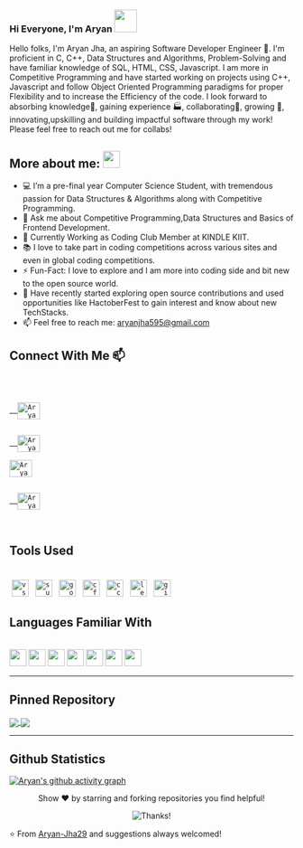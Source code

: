 ### Hi Everyone, I'm Aryan <img src="https://media.giphy.com/media/fYSnHlufseco8Fh93Z/giphy.gif" width="40">

Hello folks, I'm Aryan Jha, an aspiring Software Developer Engineer 🚀.
I'm proficient in C, C++, Data Structures and Algorithms, Problem-Solving and have familiar knowledge of SQL, HTML, CSS, Javascript. 
I am more in Competitive Programming and have started working on projects using C++, Javascript and follow Object Oriented Programming paradigms for proper Flexibility and to increase the Efficiency of the code. 
I look forward to absorbing knowledge🧠, gaining experience 🏭, collaborating🤝, growing 🌱, innovating,upskilling and building impactful software through my work!
Please feel free to reach out me for collabs!

## **More about me:** <img src="https://media.giphy.com/media/WUlplcMpOCEmTGBtBW/giphy.gif" width="30"> 
- 💻 I’m a pre-final year Computer Science Student, with tremendous passion for Data Structures & Algorithms along with Competitive Programming.
- 💪 Ask me about Competitive Programming,Data Structures and Basics of Frontend Development.
- 💬 Currently Working as Coding Club Member at KINDLE KIIT.
- 📚 I love to take part in coding competitions across various sites and even in global coding competitions.
- ⚡️ Fun-Fact: I love to explore and I am more into coding side and bit new to the open source world.
- 🎈 Have recently started exploring open source contributions and used opportunities like HactoberFest to gain interest and know about new TechStacks.
- 📫 Feel free to reach me: aryanjha595@gmail.com

## **Connect With Me** 📫
</br>
<code>
<a href="https://www.linkedin.com/in/aryan-jha-a5b2921a7/">
  <img align="center" alt="Aryan's LinkdeIn" width=40 height=30 src="https://cdn.jsdelivr.net/npm/simple-icons@v3/icons/linkedin.svg" />
</a>
<a href="https://www.instagram.com/aryan_jha_29/">
  <img align="center" alt="Aryan's Instagram" width=40 height=30 src="https://cdn.jsdelivr.net/npm/simple-icons@v3/icons/instagram.svg" />
</a>
<a href="mailto:aryanjha595@gmail.com?subject=Hey%20Aryan,%20from%20Github" target="_blank"><img align="center" alt="Aryan's Mail" width=40 height=30 src="https://cdn.jsdelivr.net/npm/simple-icons@v3/icons/gmail.svg"/>
</a>
<a href="https://auth.geeksforgeeks.org/user/aryanjha595/profile">
  <img align="center" alt="Aryan's GFG" width=40 height=30 src="https://cdn.jsdelivr.net/npm/simple-icons@v3/icons/geeksforgeeks.svg" />
</a>
</code>
</br>

## **Tools Used**

</br>
<code><img style="vertical-align:top; margin:4px" alt="vscode" width="30px" src="https://cdn.jsdelivr.net/npm/simple-icons@v3/icons/visualstudiocode.svg"></code>
<code><img style="vertical-align:top; margin:4px" alt="sublime" width="30px" src="https://cdn.jsdelivr.net/npm/simple-icons@v3/icons/sublimetext.svg"></code>
<code><img style="vertical-align:top; margin:4px" alt="googlechrome" width="30px" src="https://cdn.jsdelivr.net/npm/simple-icons@3/icons/googlechrome.svg"></code>
<code><img style="vertical-align:top; margin:4px" alt="cf" width="30px" src="https://cdn.jsdelivr.net/npm/simple-icons@v3/icons/codeforces.svg"></code>
<code><img style="vertical-align:top; margin:4px" alt="cc" width="30px" src="https://cdn.jsdelivr.net/npm/simple-icons@v3/icons/codechef.svg"></code>
<code><img style="vertical-align:top; margin:4px" alt="leetcode" width="30px" src="https://cdn.jsdelivr.net/npm/simple-icons@v3/icons/leetcode.svg"></code>
<code><img style="vertical-align:top; margin:4px" alt="github" width="30px" src="https://cdn.jsdelivr.net/npm/simple-icons@v3/icons/github.svg"></code>
</br>

## **Languages Familiar With**

</br>
<code><img height="30" src="https://cdn.jsdelivr.net/npm/simple-icons@v3/icons/c.svg"></code>
<code><img height="30" src="https://cdn.jsdelivr.net/npm/simple-icons@v3/icons/cplusplus.svg"></code>
<code><img height="30" src="https://cdn.jsdelivr.net/npm/simple-icons@v3/icons/mysql.svg"></code>
<code><img height="30" src="https://cdn.jsdelivr.net/npm/simple-icons@v3/icons/html5.svg"></code>
<code><img height="30" src="https://cdn.jsdelivr.net/npm/simple-icons@v3/icons/css3.svg"></code>
<code><img height="30" src="https://cdn.jsdelivr.net/npm/simple-icons@v3/icons/javascript.svg"></code>
<code><img height="30" src="https://cdn.jsdelivr.net/npm/simple-icons@v3/icons/java.svg"></code>
</br>

---

## **Pinned Repository**
<a href="https://github.com/Aryan-Jha29/DisjointSetUnion_cpp_Header">
 <img align="center" src="https://github-readme-stats.vercel.app/api/pin/?username=Aryan-Jha29&theme=tokyonight&repo=DSU_Cpp17_HeaderFile"/>
</a>
<a href="https://github.com/Aryan-Jha29/Data_Structures_And_Algorithms">
  <img align="center" src="https://github-readme-stats.vercel.app/api/pin/?username=Aryan-Jha29&theme=tokyonight&repo=Data_Structures_And_Algorithms"/>
</a>

---
## **Github Statistics**
[![Aryan's github activity graph](https://activity-graph.herokuapp.com/graph?username=Aryan-Jha29&theme=react-dark)](https://github.com/Aryan-Jha29/github-readme-activity-graph)
<p align="center">Show ❤️ by starring and forking repositories you find helpful! </p>
<p align="center"><img src="https://camo.githubusercontent.com/7da528df692aea867b90800324488b633f5a8328d74c05a02c26483c0a267799/68747470733a2f2f696d672e736869656c64732e696f2f62616467652f5468616e6b73253230666f722532307669736974696e672d212d3145414544422e737667" alt="Thanks!" data-canonical-src="https://img.shields.io/badge/Thanks%20for%20visiting-!-1EAEDB.svg" style="max-width:100%;"> </p>

⭐️ From [Aryan-Jha29](https://github.com/Aryan-Jha29) and suggestions always welcomed!
<br/>
